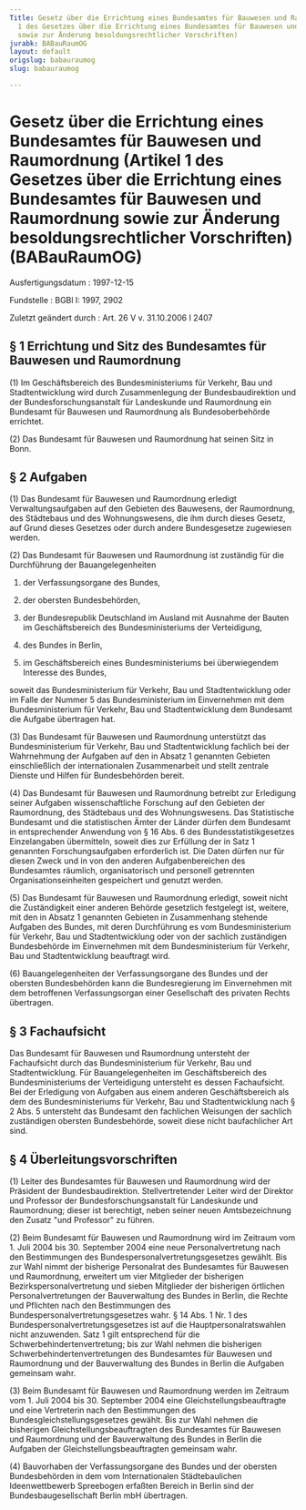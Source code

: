 ```yaml
---
Title: Gesetz über die Errichtung eines Bundesamtes für Bauwesen und Raumordnung (Artikel
  1 des Gesetzes über die Errichtung eines Bundesamtes für Bauwesen und Raumordnung
  sowie zur Änderung besoldungsrechtlicher Vorschriften)
jurabk: BABauRaumOG
layout: default
origslug: babauraumog
slug: babauraumog

---
```


# Gesetz über die Errichtung eines Bundesamtes für Bauwesen und Raumordnung (Artikel 1 des Gesetzes über die Errichtung eines Bundesamtes für Bauwesen und Raumordnung sowie zur Änderung besoldungsrechtlicher Vorschriften) (BABauRaumOG)

Ausfertigungsdatum
:   1997-12-15

Fundstelle
:   BGBl I: 1997, 2902

Zuletzt geändert durch
:   Art. 26 V v. 31.10.2006 I 2407


## § 1 Errichtung und Sitz des Bundesamtes für Bauwesen und Raumordnung

(1) Im Geschäftsbereich des Bundesministeriums für Verkehr, Bau und
Stadtentwicklung wird durch Zusammenlegung der Bundesbaudirektion und
der Bundesforschungsanstalt für Landeskunde und Raumordnung ein
Bundesamt für Bauwesen und Raumordnung als Bundesoberbehörde
errichtet.

(2) Das Bundesamt für Bauwesen und Raumordnung hat seinen Sitz in
Bonn.


## § 2 Aufgaben

(1) Das Bundesamt für Bauwesen und Raumordnung erledigt
Verwaltungsaufgaben auf den Gebieten des Bauwesens, der Raumordnung,
des Städtebaus und des Wohnungswesens, die ihm durch dieses Gesetz,
auf Grund dieses Gesetzes oder durch andere Bundesgesetze zugewiesen
werden.

(2) Das Bundesamt für Bauwesen und Raumordnung ist zuständig für die
Durchführung der Bauangelegenheiten

1.  der Verfassungsorgane des Bundes,


2.  der obersten Bundesbehörden,


3.  der Bundesrepublik Deutschland im Ausland mit Ausnahme der Bauten im
    Geschäftsbereich des Bundesministeriums der Verteidigung,


4.  des Bundes in Berlin,


5.  im Geschäftsbereich eines Bundesministeriums bei überwiegendem
    Interesse des Bundes,



soweit das Bundesministerium für Verkehr, Bau und Stadtentwicklung
oder im Falle der Nummer 5 das Bundesministerium im Einvernehmen mit
dem Bundesministerium für Verkehr, Bau und Stadtentwicklung dem
Bundesamt die Aufgabe übertragen hat.

(3) Das Bundesamt für Bauwesen und Raumordnung unterstützt das
Bundesministerium für Verkehr, Bau und Stadtentwicklung fachlich bei
der Wahrnehmung der Aufgaben auf den in Absatz 1 genannten Gebieten
einschließlich der internationalen Zusammenarbeit und stellt zentrale
Dienste und Hilfen für Bundesbehörden bereit.

(4) Das Bundesamt für Bauwesen und Raumordnung betreibt zur Erledigung
seiner Aufgaben wissenschaftliche Forschung auf den Gebieten der
Raumordnung, des Städtebaus und des Wohnungswesens. Das Statistische
Bundesamt und die statistischen Ämter der Länder dürfen dem Bundesamt
in entsprechender Anwendung von § 16 Abs. 6 des
Bundesstatistikgesetzes Einzelangaben übermitteln, soweit dies zur
Erfüllung der in Satz 1 genannten Forschungsaufgaben erforderlich ist.
Die Daten dürfen nur für diesen Zweck und in von den anderen
Aufgabenbereichen des Bundesamtes räumlich, organisatorisch und
personell getrennten Organisationseinheiten gespeichert und genutzt
werden.

(5) Das Bundesamt für Bauwesen und Raumordnung erledigt, soweit nicht
die Zuständigkeit einer anderen Behörde gesetzlich festgelegt ist,
weitere, mit den in Absatz 1 genannten Gebieten in Zusammenhang
stehende Aufgaben des Bundes, mit deren Durchführung es vom
Bundesministerium für Verkehr, Bau und Stadtentwicklung oder von der
sachlich zuständigen Bundesbehörde im Einvernehmen mit dem
Bundesministerium für Verkehr, Bau und Stadtentwicklung beauftragt
wird.

(6) Bauangelegenheiten der Verfassungsorgane des Bundes und der
obersten Bundesbehörden kann die Bundesregierung im Einvernehmen mit
dem betroffenen Verfassungsorgan einer Gesellschaft des privaten
Rechts übertragen.


## § 3 Fachaufsicht

Das Bundesamt für Bauwesen und Raumordnung untersteht der Fachaufsicht
durch das Bundesministerium für Verkehr, Bau und Stadtentwicklung. Für
Bauangelegenheiten im Geschäftsbereich des Bundesministeriums der
Verteidigung untersteht es dessen Fachaufsicht. Bei der Erledigung von
Aufgaben aus einem anderen Geschäftsbereich als dem des
Bundesministeriums für Verkehr, Bau und Stadtentwicklung nach § 2 Abs.
5 untersteht das Bundesamt den fachlichen Weisungen der sachlich
zuständigen obersten Bundesbehörde, soweit diese nicht baufachlicher
Art sind.


## § 4 Überleitungsvorschriften

(1) Leiter des Bundesamtes für Bauwesen und Raumordnung wird der
Präsident der Bundesbaudirektion. Stellvertretender Leiter wird der
Direktor und Professor der Bundesforschungsanstalt für Landeskunde und
Raumordnung; dieser ist berechtigt, neben seiner neuen Amtsbezeichnung
den Zusatz "und Professor" zu führen.

(2) Beim Bundesamt für Bauwesen und Raumordnung wird im Zeitraum vom
1\. Juli 2004 bis 30. September 2004 eine neue Personalvertretung nach
den Bestimmungen des Bundespersonalvertretungsgesetzes gewählt. Bis
zur Wahl nimmt der bisherige Personalrat des Bundesamtes für Bauwesen
und Raumordnung, erweitert um vier Mitglieder der bisherigen
Bezirkspersonalvertretung und sieben Mitglieder der bisherigen
örtlichen Personalvertretungen der Bauverwaltung des Bundes in Berlin,
die Rechte und Pflichten nach den Bestimmungen des
Bundespersonalvertretungsgesetzes wahr. § 14 Abs. 1 Nr. 1 des
Bundespersonalvertretungsgesetzes ist auf die Hauptpersonalratswahlen
nicht anzuwenden. Satz 1 gilt entsprechend für die
Schwerbehindertenvertretung; bis zur Wahl nehmen die bisherigen
Schwerbehindertenvertretungen des Bundesamtes für Bauwesen und
Raumordnung und der Bauverwaltung des Bundes in Berlin die Aufgaben
gemeinsam wahr.

(3) Beim Bundesamt für Bauwesen und Raumordnung werden im Zeitraum vom
1\. Juli 2004 bis 30. September 2004 eine Gleichstellungsbeauftragte
und eine Vertreterin nach den Bestimmungen des
Bundesgleichstellungsgesetzes gewählt. Bis zur Wahl nehmen die
bisherigen Gleichstellungsbeauftragten des Bundesamtes für Bauwesen
und Raumordnung und der Bauverwaltung des Bundes in Berlin die
Aufgaben der Gleichstellungsbeauftragten gemeinsam wahr.

(4) Bauvorhaben der Verfassungsorgane des Bundes und der obersten
Bundesbehörden in dem vom Internationalen Städtebaulichen
Ideenwettbewerb Spreebogen erfaßten Bereich in Berlin sind der
Bundesbaugesellschaft Berlin mbH übertragen.

